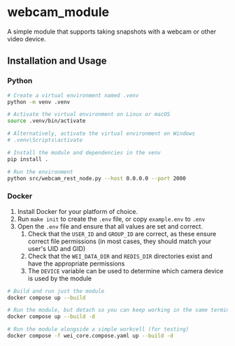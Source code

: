 # webcam_module

A simple module that supports taking snapshots with a webcam or other video device.

## Installation and Usage

### Python

```bash
# Create a virtual environment named .venv
python -m venv .venv

# Activate the virtual environment on Linux or macOS
source .venv/bin/activate

# Alternatively, activate the virtual environment on Windows
# .venv\Scripts\activate

# Install the module and dependencies in the venv
pip install .

# Run the environment
python src/webcam_rest_node.py --host 0.0.0.0 --port 2000
```

### Docker

1. Install Docker for your platform of choice.
2. Run `make init` to create the `.env` file, or copy `example.env` to `.env`
3. Open the `.env` file and ensure that all values are set and correct.
    1. Check that the `USER_ID` and `GROUP_ID` are correct, as these ensure correct file permissions (in most cases, they should match your user's UID and GID)
    2. Check that the `WEI_DATA_DIR` and `REDIS_DIR` directories exist and have the appropriate permissions
    3. The `DEVICE` variable can be used to determine which camera device is used by the module

```bash
# Build and run just the module
docker compose up --build

# Run the module, but detach so you can keep working in the same terminal
docker compose up --build -d

# Run the module alongside a simple workcell (for testing)
docker compose -f wei_core.compose.yaml up --build -d
```
